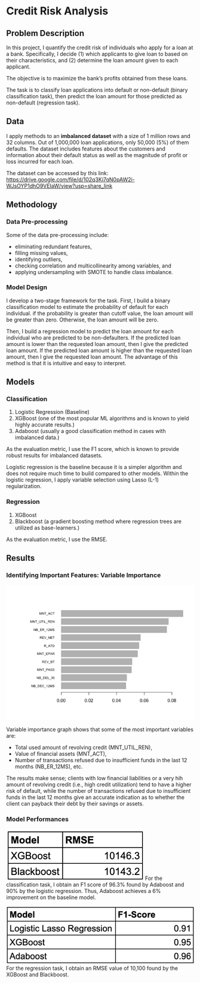 # Credit Risk Analysis

## Problem Description

In this project, I quantify the credit risk of individuals who apply for a loan at a bank. Specifically, I decide (1) which applicants to give loan to based on their characteristics, and (2) determine the loan amount given to each applicant. 

The objective is to maximize the bank’s profits obtained from these loans.

The task is to classify loan applications into default or non-default (binary classification task), then predict the loan amount for those predicted as non-default (regression task).

## Data

I apply methods to an **imbalanced dataset** with a size of 1 million rows and 32 columns. Out of 1,000,000 loan applications, only 50,000 (5%) of them defaults. The dataset includes features about the customers and information about their default status as well as the magnitude of profit or loss incurred for each loan.

The dataset can be accessed by this link: https://drive.google.com/file/d/102q3Ki7qN0pAW2i-WJsOYP1dhO9VEIaW/view?usp=share_link

## Methodology

### Data Pre-processing

Some of the data pre-processing include:
- eliminating redundant features,
- filling missing values,
- identifying outliers,
- checking correlation and multicollinearity among variables, and
- applying undersampling with SMOTE to handle class imbalance.

### Model Design

I develop a two-stage framework for the task. First, I build a binary classification model to estimate the probability of default for each individual. if the probability is greater than cutoff value, the loan amount will be greater than zero. Otherwise, the loan amount will be zero. 

Then, I build a regression model to predict the loan amount for each individual who are predicted to be non-defaulters. If the predicted loan amount is lower than the requested loan amount, then I give the predicted loan amount. If the predicted loan amount is higher than the requested loan amount, then I give the requested loan amount. The advantage of this method is that it is intuitive and easy to interpret.

## Models

### Classification
1. Logistic Regression (Baseline)
2. XGBoost (one of the most popular ML algorithms and is known to yield highly accurate results.)
3. Adaboost (usually a good classification method in cases with imbalanced data.)

As the evaluation metric, I use the F1 score, which is known to provide robust results for imbalanced datasets. 

Logistic regression is the baseline because it is a simpler algorithm and does not require much time to build compared to other models. Within the logistic regression, I apply variable selection using Lasso (L-1) regularization.

### Regression
1. XGBoost
2. Blackboost (a gradient boosting method where regression trees are utilized as base-learners.)

As the evaluation metric, I use the RMSE.

## Results

### Identifying Important Features: Variable Importance

![image](credit_risk_analysis_files/figure-gfm/unnamed-chunk-36-1.png)

Variable importance graph shows that some of the most important variables are:

- Total used amount of revolving credit (MNT_UTIL_REN),
- Value of financial assets (MNT_ACT),
- Number of transactions refused due to insufficient funds in the last 12 months (NB_ER_12MS), etc.

The results make sense; clients with low financial liabilities or a very hih amount of revolving credit (i.e., high credit utilization) tend to have a higher risk of default, while the number of transactions refused due to insufficient funds in the last 12 months give an accurate indication as to whether the client can payback their debt by their savings or assets.

### Model Performances

![image](credit_risk_analysis_files/figure-gfm/Regression_table.png)
For the classification task, I obtain an F1 score of 96.3% found by Adaboost and 90% by the logistic regression. Thus, Adaboost achieves a 6% improvement on the baseline model.

![image](credit_risk_analysis_files/figure-gfm/Classification_table.png)
For the regression task, I obtain an RMSE value of 10,100 found by the XGBoost and Blackboost. 
